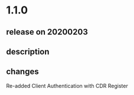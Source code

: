 # 1.1.0

## release on 20200203

## description

## changes

Re-added Client Authentication with CDR Register

